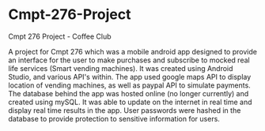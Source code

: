 # Cmpt-276-Project
Cmpt 276 Project - Coffee Club 

A project for Cmpt 276 which was a mobile android app designed to provide an interface for the user to make purchases and subscribe to mocked real life services (Smart vending machines). 
It was created using Android Studio, and various API's within.
The app used google maps API to display location of vending machines, as well as paypal API to simulate payments. 
The database behind the app was hosted online (no longer currently) and created using mySQL. It was able to update on the internet in real time and display real time results in the app.
User passwords were hashed in the database to provide protection to sensitive information for users.
